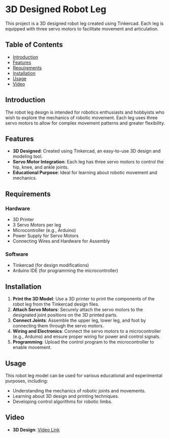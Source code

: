 # 3D Designed Robot Leg

This project is a 3D designed robot leg created using Tinkercad. Each leg is equipped with three servo motors to facilitate movement and articulation.

## Table of Contents

- [Introduction](#introduction)
- [Features](#features)
- [Requirements](#requirements)
- [Installation](#installation)
- [Usage](#usage)
- [Video](#video)


## Introduction

The robot leg design is intended for robotics enthusiasts and hobbyists who wish to explore the mechanics of robotic movement. Each leg uses three servo motors to allow for complex movement patterns and greater flexibility.

## Features

- **3D Designed**: Created using Tinkercad, an easy-to-use 3D design and modeling tool.
- **Servo Motor Integration**: Each leg has three servo motors to control the hip, knee, and ankle joints.
- **Educational Purpose**: Ideal for learning about robotic movement and mechanics.

## Requirements

### Hardware

- 3D Printer
- 3 Servo Motors per leg
- Microcontroller (e.g., Arduino)
- Power Supply for Servo Motors
- Connecting Wires and Hardware for Assembly

### Software

- Tinkercad (for design modifications)
- Arduino IDE (for programming the microcontroller)

## Installation

1. **Print the 3D Model**: Use a 3D printer to print the components of the robot leg from the Tinkercad design files.
2. **Attach Servo Motors**: Securely attach the servo motors to the designated joint positions on the 3D printed parts.
3. **Connect Joints**: Assemble the upper leg, lower leg, and foot by connecting them through the servo motors.
4. **Wiring and Electronics**: Connect the servo motors to a microcontroller (e.g., Arduino) and ensure proper wiring for power and control signals.
5. **Programming**: Upload the control program to the microcontroller to enable movement.

## Usage

This robot leg model can be used for various educational and experimental purposes, including:

- Understanding the mechanics of robotic joints and movements.
- Learning about 3D design and printing techniques.
- Developing control algorithms for robotic limbs.

## Video

- **3D Design**: 
[Video Link](https://github.com/user-attachments/assets/31fd15b3-ddf6-44ad-82a7-35627d58f78c)


  
